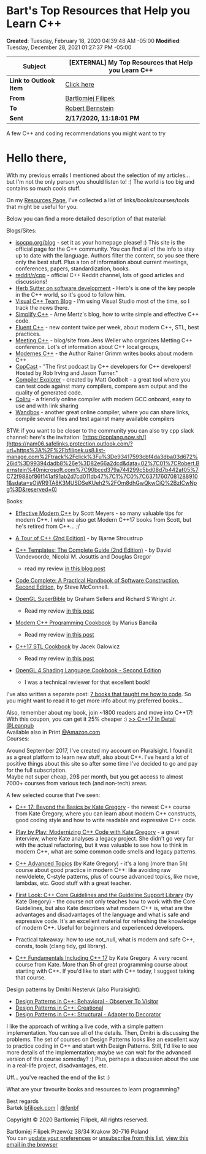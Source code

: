 # Bart's Top Resources that Help you Learn C++
**Created**: Tuesday, February 18, 2020 04:39:48 AM -05:00
**Modified**: Tuesday, December 28, 2021 01:27:37 PM -05:00

| **<span style="">Subject</span>** | **<span style="">[EXTERNAL] My Top Resources that Help you Learn C++</span>** |
| --- | --- |
| **<span style="">Link to Outlook Item</span>** | [Click here](https://outlook.office365.com/owa/?ItemID=AQMkADA2MTQzMwBhZC00MTc4LTQ3MzEtYWJlZi05ZGUyZmJkMzcwNDAARgAAA35cxpDas%2BpOg1tcKI8CM9gHAF75hbk3PkZMrYH4WKEmP8EAAANRAAAAGZPzYCp6eEWot0pzSt30VgACAMRoAQAAAA%3D%3D&amp;exvsurl=1&amp;viewmodel=ReadMessageItem) |
| **<span style="">From</span>** | [Bartlomiej Filipek](mailto:bartlomiej.filipek@bfilipek.com) |
| **<span style="">To</span>** | [Robert Bernstein](mailto:Robert.Bernstein@microsoft.com) |
| **<span style="">Sent</span>** | **<span style="">2/17/2020, 11:18:01 PM</span>** |

A few C++ and coding recommendations you might want to try

# Hello there,
  
With my previous emails I mentioned about the selection of my articles... but I'm not the only person you should listen to! :) The world is too big and contains so much cools stuff.  
   
On my [Resources Page](https://nam06.safelinks.protection.outlook.com/?url=https%3A%2F%2Fbfilipek.us8.list-manage.com%2Ftrack%2Fclick%3Fu%3De93417593cbf4da3dba03d672%26id%3D4f484c2ccf%26e%3D82e66a2dcd&data=02%7C01%7CRobert.Bernstein%40microsoft.com%7C90bccd379a744299c5bd08d7b442af05%7C72f988bf86f141af91ab2d7cd011db47%7C1%7C0%7C637176070812819140&sdata=BiRiyMwDscD%2F7cMV6gPQTgoNVo32ka1r%2BIwF97UPHAI%3D&reserved=0), I've collected a list of links/books/courses/tools that might be useful for you.

Below you can find a more detailed description of that material:
   
Blogs/Sites:

-   [isocpp.org/blog](https://nam06.safelinks.protection.outlook.com/?url=https%3A%2F%2Fbfilipek.us8.list-manage.com%2Ftrack%2Fclick%3Fu%3De93417593cbf4da3dba03d672%26id%3D953180e00d%26e%3D82e66a2dcd&data=02%7C01%7CRobert.Bernstein%40microsoft.com%7C90bccd379a744299c5bd08d7b442af05%7C72f988bf86f141af91ab2d7cd011db47%7C1%7C0%7C637176070812829135&sdata=l77bm9m439Eg1ZD7kjki1DtcQ3lYSjWFT90y7IEZQ00%3D&reserved=0) - set it as your homepage please! :) This site is the official page for the C++ community. You can find all of the info to stay up to date with the language. Authors filter the content, so you see there only the best stuff. Plus a ton of information about current meetings, conferences, papers, standardization, books.
-   [reddit/r/cpp](https://nam06.safelinks.protection.outlook.com/?url=https%3A%2F%2Fbfilipek.us8.list-manage.com%2Ftrack%2Fclick%3Fu%3De93417593cbf4da3dba03d672%26id%3D36ec03f0fd%26e%3D82e66a2dcd&data=02%7C01%7CRobert.Bernstein%40microsoft.com%7C90bccd379a744299c5bd08d7b442af05%7C72f988bf86f141af91ab2d7cd011db47%7C1%7C0%7C637176070812829135&sdata=rMrEZiQwdvhoBfoHGe28fNgK5YeARaQusbgIHVwp8H0%3D&reserved=0) - official C++ Reddit channel, lots of good articles and discussions!
-   [Herb Sutter on software development](https://nam06.safelinks.protection.outlook.com/?url=https%3A%2F%2Fbfilipek.us8.list-manage.com%2Ftrack%2Fclick%3Fu%3De93417593cbf4da3dba03d672%26id%3D8f5cbcab3a%26e%3D82e66a2dcd&data=02%7C01%7CRobert.Bernstein%40microsoft.com%7C90bccd379a744299c5bd08d7b442af05%7C72f988bf86f141af91ab2d7cd011db47%7C1%7C0%7C637176070812839130&sdata=%2FdNN3pb9jkL95gLLaz4eemVuhv3qaFrBsBX8FjfhLJw%3D&reserved=0) - Herb's is one of the key people in the C++ world, so it's good to follow him.
-   [Visual C++ Team Blog](https://nam06.safelinks.protection.outlook.com/?url=https%3A%2F%2Fbfilipek.us8.list-manage.com%2Ftrack%2Fclick%3Fu%3De93417593cbf4da3dba03d672%26id%3D7f22e6bb81%26e%3D82e66a2dcd&data=02%7C01%7CRobert.Bernstein%40microsoft.com%7C90bccd379a744299c5bd08d7b442af05%7C72f988bf86f141af91ab2d7cd011db47%7C1%7C0%7C637176070812839130&sdata=Rj4fpM1axsYr8hb%2FTtGsTmLdmch9SD79uM%2FG%2BnyRW4w%3D&reserved=0) - I'm using Visual Studio most of the time, so I track the news there.
-   [Simplify C++](https://nam06.safelinks.protection.outlook.com/?url=https%3A%2F%2Fbfilipek.us8.list-manage.com%2Ftrack%2Fclick%3Fu%3De93417593cbf4da3dba03d672%26id%3De442270941%26e%3D82e66a2dcd&data=02%7C01%7CRobert.Bernstein%40microsoft.com%7C90bccd379a744299c5bd08d7b442af05%7C72f988bf86f141af91ab2d7cd011db47%7C1%7C0%7C637176070812849123&sdata=6rsb4lAeqaqjGeLSXiIC12ThF9rWtjFvhr%2FDylRHAa4%3D&reserved=0) - Arne Mertz's blog, how to write simple and effective C++ code.
-   [Fluent C++](https://nam06.safelinks.protection.outlook.com/?url=https%3A%2F%2Fbfilipek.us8.list-manage.com%2Ftrack%2Fclick%3Fu%3De93417593cbf4da3dba03d672%26id%3Db9b6dc6e00%26e%3D82e66a2dcd&data=02%7C01%7CRobert.Bernstein%40microsoft.com%7C90bccd379a744299c5bd08d7b442af05%7C72f988bf86f141af91ab2d7cd011db47%7C1%7C0%7C637176070812849123&sdata=bvEemzso50JGyvyP2oUFyPdbje6rtfgfIGQKhFVFz3M%3D&reserved=0) - new content twice per week, about modern C++, STL, best practices.
-   [Meeting C++](https://nam06.safelinks.protection.outlook.com/?url=https%3A%2F%2Fbfilipek.us8.list-manage.com%2Ftrack%2Fclick%3Fu%3De93417593cbf4da3dba03d672%26id%3D335db517f8%26e%3D82e66a2dcd&data=02%7C01%7CRobert.Bernstein%40microsoft.com%7C90bccd379a744299c5bd08d7b442af05%7C72f988bf86f141af91ab2d7cd011db47%7C1%7C0%7C637176070812859119&sdata=FVNpHE35Y8N6Xve8BkKSpU8CCvjoRWW7V%2FtsYCGjakc%3D&reserved=0) - blog/site from Jens Weller who organizes Metting C++ conference. Lot's of information about C++ local groups,
-   [Modernes C++](https://nam06.safelinks.protection.outlook.com/?url=https%3A%2F%2Fbfilipek.us8.list-manage.com%2Ftrack%2Fclick%3Fu%3De93417593cbf4da3dba03d672%26id%3Dcdc2e46ba2%26e%3D82e66a2dcd&data=02%7C01%7CRobert.Bernstein%40microsoft.com%7C90bccd379a744299c5bd08d7b442af05%7C72f988bf86f141af91ab2d7cd011db47%7C1%7C0%7C637176070812859119&sdata=uSWK7bASyeSDSPDPoDHS7mulFlW%2BgX64ZOzpluOrI2E%3D&reserved=0) - the Author Rainer Grimm writes books about modern C++
-   [CppCast](https://nam06.safelinks.protection.outlook.com/?url=https%3A%2F%2Fbfilipek.us8.list-manage.com%2Ftrack%2Fclick%3Fu%3De93417593cbf4da3dba03d672%26id%3D69a555baec%26e%3D82e66a2dcd&data=02%7C01%7CRobert.Bernstein%40microsoft.com%7C90bccd379a744299c5bd08d7b442af05%7C72f988bf86f141af91ab2d7cd011db47%7C1%7C0%7C637176070812869112&sdata=TAiKN1aE33pU7iwpj96NdlM31CahZ85E4jmc61NXi1I%3D&reserved=0) - "The first podcast by C++ developers for C++ developers! Hosted by Rob Irving and Jason Turner."
-   [Compiler Explorer](https://nam06.safelinks.protection.outlook.com/?url=https%3A%2F%2Fbfilipek.us8.list-manage.com%2Ftrack%2Fclick%3Fu%3De93417593cbf4da3dba03d672%26id%3D095ccc6c0f%26e%3D82e66a2dcd&data=02%7C01%7CRobert.Bernstein%40microsoft.com%7C90bccd379a744299c5bd08d7b442af05%7C72f988bf86f141af91ab2d7cd011db47%7C1%7C0%7C637176070812869112&sdata=kRTlmDEMIzHjO%2F3fWQdQ7cF0Bp7OxNOFzWpAdb2Icls%3D&reserved=0) - created by Matt Godbolt - a great tool where you can test code against many compilers, compare asm output and the quality of generated code.
-   [Coliru](https://nam06.safelinks.protection.outlook.com/?url=https%3A%2F%2Fbfilipek.us8.list-manage.com%2Ftrack%2Fclick%3Fu%3De93417593cbf4da3dba03d672%26id%3Dfe0497fc1a%26e%3D82e66a2dcd&data=02%7C01%7CRobert.Bernstein%40microsoft.com%7C90bccd379a744299c5bd08d7b442af05%7C72f988bf86f141af91ab2d7cd011db47%7C1%7C0%7C637176070812879108&sdata=wDNoMXL3zVhz4ppIKDh5jv5ze1ZGxmBFtxWr%2BX%2BMmWw%3D&reserved=0) - a friendly online compiler with modern GCC onboard, easy to use and with link sharing
-   [Wandbox](https://nam06.safelinks.protection.outlook.com/?url=https%3A%2F%2Fbfilipek.us8.list-manage.com%2Ftrack%2Fclick%3Fu%3De93417593cbf4da3dba03d672%26id%3Dffd6040cd4%26e%3D82e66a2dcd&data=02%7C01%7CRobert.Bernstein%40microsoft.com%7C90bccd379a744299c5bd08d7b442af05%7C72f988bf86f141af91ab2d7cd011db47%7C1%7C0%7C637176070812879108&sdata=5fA1dM3YednNEVOg29L0SwnwNf1%2BH6rmBRrsclXbhkU%3D&reserved=0) - another great online compiler, where you can share links, compile several files and test against many available compilers

BTW: if you want to be closer to the community you can also try cpp slack channel: here's the invitation: [https://cpplang.now.sh/](https://nam06.safelinks.protection.outlook.com/?url=https%3A%2F%2Fbfilipek.us8.list-manage.com%2Ftrack%2Fclick%3Fu%3De93417593cbf4da3dba03d672%26id%3D99394dadb8%26e%3D82e66a2dcd&data=02%7C01%7CRobert.Bernstein%40microsoft.com%7C90bccd379a744299c5bd08d7b442af05%7C72f988bf86f141af91ab2d7cd011db47%7C1%7C0%7C637176070812889101&sdata=sOWR9TA8K3MUSDSeKUeh2%2FOm8dhGwQkwCjQ%2BzICwNpg%3D&reserved=0)

Books:

-   [Effective Modern C++](https://nam06.safelinks.protection.outlook.com/?url=https%3A%2F%2Fbfilipek.us8.list-manage.com%2Ftrack%2Fclick%3Fu%3De93417593cbf4da3dba03d672%26id%3Dcd3cffa42a%26e%3D82e66a2dcd&data=02%7C01%7CRobert.Bernstein%40microsoft.com%7C90bccd379a744299c5bd08d7b442af05%7C72f988bf86f141af91ab2d7cd011db47%7C1%7C0%7C637176070812889101&sdata=CASeFIm2UNUwgGIH5z2bO%2FdyMHqsGUSzmqT0cjp%2BByg%3D&reserved=0) by Scott Meyers - so many valuable tips for modern C++. I wish we also get Modern C++17 books from Scott, but he's retired from C++... ;/
-   [A Tour of C++ (2nd Edition)](https://nam06.safelinks.protection.outlook.com/?url=https%3A%2F%2Fbfilipek.us8.list-manage.com%2Ftrack%2Fclick%3Fu%3De93417593cbf4da3dba03d672%26id%3Dce9be97d95%26e%3D82e66a2dcd&data=02%7C01%7CRobert.Bernstein%40microsoft.com%7C90bccd379a744299c5bd08d7b442af05%7C72f988bf86f141af91ab2d7cd011db47%7C1%7C0%7C637176070812889101&sdata=M2IsZgQVky6JKcHsVeN5IHpIQ0QlKiQMXe4mId99Sls%3D&reserved=0) - by Bjarne Stroustrup
-   [C++ Templates: The Complete Guide (2nd Edition)](https://nam06.safelinks.protection.outlook.com/?url=https%3A%2F%2Fbfilipek.us8.list-manage.com%2Ftrack%2Fclick%3Fu%3De93417593cbf4da3dba03d672%26id%3D2295497aae%26e%3D82e66a2dcd&data=02%7C01%7CRobert.Bernstein%40microsoft.com%7C90bccd379a744299c5bd08d7b442af05%7C72f988bf86f141af91ab2d7cd011db47%7C1%7C0%7C637176070812899098&sdata=ZDbQxhnbUnMyxB4sr%2FGd7HxSE0tNDGByz4hvfDHNJoU%3D&reserved=0) - by David Vandevoorde, Nicolai M. Josuttis and Douglas Gregor

    -   read my review [in this blog post](https://nam06.safelinks.protection.outlook.com/?url=https%3A%2F%2Fbfilipek.us8.list-manage.com%2Ftrack%2Fclick%3Fu%3De93417593cbf4da3dba03d672%26id%3D7876b75dd3%26e%3D82e66a2dcd&data=02%7C01%7CRobert.Bernstein%40microsoft.com%7C90bccd379a744299c5bd08d7b442af05%7C72f988bf86f141af91ab2d7cd011db47%7C1%7C0%7C637176070812899098&sdata=S9UtDpi318RPNuUtgtAyl0W3pogN8i3XYQchcCK2HT0%3D&reserved=0)

-   [Code Complete: A Practical Handbook of Software Construction, Second Edition](https://nam06.safelinks.protection.outlook.com/?url=https%3A%2F%2Fbfilipek.us8.list-manage.com%2Ftrack%2Fclick%3Fu%3De93417593cbf4da3dba03d672%26id%3Dc4668cbcbf%26e%3D82e66a2dcd&data=02%7C01%7CRobert.Bernstein%40microsoft.com%7C90bccd379a744299c5bd08d7b442af05%7C72f988bf86f141af91ab2d7cd011db47%7C1%7C0%7C637176070812909091&sdata=t%2F1fe4bkx3KtAtXE%2FxWs8C6LcgHlDz71b1YzQIouI%2Fc%3D&reserved=0), by Steve McConnell.
-   [OpenGL SuperBible](https://nam06.safelinks.protection.outlook.com/?url=https%3A%2F%2Fbfilipek.us8.list-manage.com%2Ftrack%2Fclick%3Fu%3De93417593cbf4da3dba03d672%26id%3D6bb4fc16f0%26e%3D82e66a2dcd&data=02%7C01%7CRobert.Bernstein%40microsoft.com%7C90bccd379a744299c5bd08d7b442af05%7C72f988bf86f141af91ab2d7cd011db47%7C1%7C0%7C637176070812909091&sdata=hdI9q2sT0FvTx3ayrkAOexdsoPrsH8zS0i%2BdoUdfWrg%3D&reserved=0) by Graham Sellers and Richard S Wright Jr.

    -   Read my review [in this post](https://nam06.safelinks.protection.outlook.com/?url=https%3A%2F%2Fbfilipek.us8.list-manage.com%2Ftrack%2Fclick%3Fu%3De93417593cbf4da3dba03d672%26id%3Df03fc80846%26e%3D82e66a2dcd&data=02%7C01%7CRobert.Bernstein%40microsoft.com%7C90bccd379a744299c5bd08d7b442af05%7C72f988bf86f141af91ab2d7cd011db47%7C1%7C0%7C637176070812919084&sdata=UHINu4XOOaPFNSxeXYFi50W3Vm0MrY9dKeKHgDZJFlw%3D&reserved=0)

-   [Modern C++ Programming Cookbook](https://nam06.safelinks.protection.outlook.com/?url=https%3A%2F%2Fbfilipek.us8.list-manage.com%2Ftrack%2Fclick%3Fu%3De93417593cbf4da3dba03d672%26id%3D02de98b61f%26e%3D82e66a2dcd&data=02%7C01%7CRobert.Bernstein%40microsoft.com%7C90bccd379a744299c5bd08d7b442af05%7C72f988bf86f141af91ab2d7cd011db47%7C1%7C0%7C637176070812919084&sdata=POQM2BwQiynXNtSL2hBsg3CBx0VcdBHr32kzV1dPDBk%3D&reserved=0) by Marius Bancila

    -   Read my review [in this post](https://nam06.safelinks.protection.outlook.com/?url=https%3A%2F%2Fbfilipek.us8.list-manage.com%2Ftrack%2Fclick%3Fu%3De93417593cbf4da3dba03d672%26id%3Db643f2433e%26e%3D82e66a2dcd&data=02%7C01%7CRobert.Bernstein%40microsoft.com%7C90bccd379a744299c5bd08d7b442af05%7C72f988bf86f141af91ab2d7cd011db47%7C1%7C0%7C637176070812929078&sdata=V3at4Tnra1zQfRpSvP7fLphmxyrFGO4bQIpcdlpp61w%3D&reserved=0)

-   [C++17 STL Cookbook](https://nam06.safelinks.protection.outlook.com/?url=https%3A%2F%2Fbfilipek.us8.list-manage.com%2Ftrack%2Fclick%3Fu%3De93417593cbf4da3dba03d672%26id%3D59fdbe60a4%26e%3D82e66a2dcd&data=02%7C01%7CRobert.Bernstein%40microsoft.com%7C90bccd379a744299c5bd08d7b442af05%7C72f988bf86f141af91ab2d7cd011db47%7C1%7C0%7C637176070812929078&sdata=oe%2BsKwXI6Q0eK196WDWTIRBmPomSMsXfB5NyIJ7WibM%3D&reserved=0) by Jacek Galowicz

    -   Read my review [in this post](https://nam06.safelinks.protection.outlook.com/?url=https%3A%2F%2Fbfilipek.us8.list-manage.com%2Ftrack%2Fclick%3Fu%3De93417593cbf4da3dba03d672%26id%3Da23e9f6997%26e%3D82e66a2dcd&data=02%7C01%7CRobert.Bernstein%40microsoft.com%7C90bccd379a744299c5bd08d7b442af05%7C72f988bf86f141af91ab2d7cd011db47%7C1%7C0%7C637176070812939072&sdata=lIrnaWPeBJPkVFGsSyBL%2F%2FmPg2nYo6Ma6gpCE4rkGpQ%3D&reserved=0)

-   [OpenGL 4 Shading Language Cookbook - Second Edition](https://nam06.safelinks.protection.outlook.com/?url=https%3A%2F%2Fbfilipek.us8.list-manage.com%2Ftrack%2Fclick%3Fu%3De93417593cbf4da3dba03d672%26id%3Db13ae309fe%26e%3D82e66a2dcd&data=02%7C01%7CRobert.Bernstein%40microsoft.com%7C90bccd379a744299c5bd08d7b442af05%7C72f988bf86f141af91ab2d7cd011db47%7C1%7C0%7C637176070812939072&sdata=bZbN%2BSIyZKaxdz9Pg6JPT4fwug9J7WyOz5XMJiQX%2BLQ%3D&reserved=0)

    -   I was a technical reviewer for that excellent book!

I've also written a separate post: [7 books that taught me how to code](https://nam06.safelinks.protection.outlook.com/?url=https%3A%2F%2Fbfilipek.us8.list-manage.com%2Ftrack%2Fclick%3Fu%3De93417593cbf4da3dba03d672%26id%3Db1e1904021%26e%3D82e66a2dcd&data=02%7C01%7CRobert.Bernstein%40microsoft.com%7C90bccd379a744299c5bd08d7b442af05%7C72f988bf86f141af91ab2d7cd011db47%7C1%7C0%7C637176070812949067&sdata=ysziFxKPaAb%2Btj8YGTFJfaBqcHggN5Jc5sZDXwcfvQ4%3D&reserved=0). So you might want to read it to get more info about my preferred books...

Also, remember about my book, join ~1800 readers and move into C++17!  
 With this coupon, you can get it 25% cheaper :) [>> C++17 In Detail @Leanpub  
](https://nam06.safelinks.protection.outlook.com/?url=https%3A%2F%2Fbfilipek.us8.list-manage.com%2Ftrack%2Fclick%3Fu%3De93417593cbf4da3dba03d672%26id%3Ddc4c37bc80%26e%3D82e66a2dcd&data=02%7C01%7CRobert.Bernstein%40microsoft.com%7C90bccd379a744299c5bd08d7b442af05%7C72f988bf86f141af91ab2d7cd011db47%7C1%7C0%7C637176070812949067&sdata=CJ4YSzbf2aPi6Mqm9Pej1%2Bd3OCntt%2FYKCn61RJvZoNI%3D&reserved=0) Available also in Print [@Amazon.com  
](https://nam06.safelinks.protection.outlook.com/?url=https%3A%2F%2Fbfilipek.us8.list-manage.com%2Ftrack%2Fclick%3Fu%3De93417593cbf4da3dba03d672%26id%3D6bf57b36b8%26e%3D82e66a2dcd&data=02%7C01%7CRobert.Bernstein%40microsoft.com%7C90bccd379a744299c5bd08d7b442af05%7C72f988bf86f141af91ab2d7cd011db47%7C1%7C0%7C637176070812959062&sdata=F9VB6Z8v4SBoyxn1s6mp%2BrHFP%2FJceUh4rHl%2FijvJSiY%3D&reserved=0) Courses:  
   
Around September 2017, I've created my account on Pluralsight. I found it as a great platform to learn new stuff, also about C++. I've heard a lot of positive things about this site so after some time I've decided to go and pay for the full subscription.  
 Maybe not super cheap, 29$ per month, but you get access to almost 7000+ courses from various tech (and non-tech) areas.  
   
A few selected course that I've seen:

-   [C++ 17: Beyond the Basics by Kate Gregory](https://nam06.safelinks.protection.outlook.com/?url=https%3A%2F%2Fbfilipek.us8.list-manage.com%2Ftrack%2Fclick%3Fu%3De93417593cbf4da3dba03d672%26id%3Db55b815673%26e%3D82e66a2dcd&data=02%7C01%7CRobert.Bernstein%40microsoft.com%7C90bccd379a744299c5bd08d7b442af05%7C72f988bf86f141af91ab2d7cd011db47%7C1%7C0%7C637176070812959062&sdata=kuIIlWtLrIT2Pra%2F08n%2B73jGols8dS%2FR1namjdV33gI%3D&reserved=0) - the newest C++ course from Kate Gregory, where you can learn about modern C++ constructs, good coding style and how to write readable and expressive C++ code.
-   [Play by Play: Modernizing C++ Code with Kate Gregory](https://nam06.safelinks.protection.outlook.com/?url=https%3A%2F%2Fbfilipek.us8.list-manage.com%2Ftrack%2Fclick%3Fu%3De93417593cbf4da3dba03d672%26id%3D5b824c14c8%26e%3D82e66a2dcd&data=02%7C01%7CRobert.Bernstein%40microsoft.com%7C90bccd379a744299c5bd08d7b442af05%7C72f988bf86f141af91ab2d7cd011db47%7C1%7C0%7C637176070812969055&sdata=JBq2hGrly%2BjerU82TyXxnTPlJ%2FvA67SVsdrRSZYizVA%3D&reserved=0) - a great interview, where Kate analyses a legacy project. She didn't go very far with the actual refactoring, but it was valuable to see how to think in modern C++, what are some common code smells and legacy patterns.
-   [C++ Advanced Topics](https://nam06.safelinks.protection.outlook.com/?url=https%3A%2F%2Fbfilipek.us8.list-manage.com%2Ftrack%2Fclick%3Fu%3De93417593cbf4da3dba03d672%26id%3D7f7c400b30%26e%3D82e66a2dcd&data=02%7C01%7CRobert.Bernstein%40microsoft.com%7C90bccd379a744299c5bd08d7b442af05%7C72f988bf86f141af91ab2d7cd011db47%7C1%7C0%7C637176070812969055&sdata=WetC%2Fu3%2BFJm7smWZKojnRQgFvplBZsJmswbO%2BFon8oU%3D&reserved=0) (by Kate Gregory) - it's a long (more than 5h) course about good practice in modern C++: like avoiding raw new/delete, C-style patterns, plus of course advanced topics, like move, lambdas, etc. Good stuff with a great teacher.
-   [First Look: C++ Core Guidelines and the Guideline Support Library](https://nam06.safelinks.protection.outlook.com/?url=https%3A%2F%2Fbfilipek.us8.list-manage.com%2Ftrack%2Fclick%3Fu%3De93417593cbf4da3dba03d672%26id%3D9e8e487726%26e%3D82e66a2dcd&data=02%7C01%7CRobert.Bernstein%40microsoft.com%7C90bccd379a744299c5bd08d7b442af05%7C72f988bf86f141af91ab2d7cd011db47%7C1%7C0%7C637176070812979049&sdata=cvC3ZKLq7%2BR4cAPWf97X%2FFwK3PacbR7b%2BHJueN93QRU%3D&reserved=0) (by Kate Gregory) - the course not only teaches how to work with the Core Guidelines, but also Kate describes what modern C++ is, what are the advantages and disadvantages of the language and what is safe and expressive code. It's an excellent material for refreshing the knowledge of modern C++. Useful for beginners and experienced developers.

-   Practical takeaway: how to use not_null, what is modern and safe C++, consts, tools (clang tidy, gsl library).

-   [C++ Fundamentals Including C++ 17](https://nam06.safelinks.protection.outlook.com/?url=https%3A%2F%2Fbfilipek.us8.list-manage.com%2Ftrack%2Fclick%3Fu%3De93417593cbf4da3dba03d672%26id%3De5130f43c9%26e%3D82e66a2dcd&data=02%7C01%7CRobert.Bernstein%40microsoft.com%7C90bccd379a744299c5bd08d7b442af05%7C72f988bf86f141af91ab2d7cd011db47%7C1%7C0%7C637176070812979049&sdata=9vRAXiFBFXH%2FcMCfzosmjEVJBGwJrX%2F9IfNcO4qY8Js%3D&reserved=0) by Kate Gregory  A very recent course from Kate. More than 5h of great programming course about starting with C++. If you'd like to start with C++ today, I suggest taking that course.

Design patterns by Dmitri Nesteruk (also Pluralsight):

-   [Design Patterns in C++: Behavioral - Observer To Visitor](https://nam06.safelinks.protection.outlook.com/?url=https%3A%2F%2Fbfilipek.us8.list-manage.com%2Ftrack%2Fclick%3Fu%3De93417593cbf4da3dba03d672%26id%3Db86f45e98c%26e%3D82e66a2dcd&data=02%7C01%7CRobert.Bernstein%40microsoft.com%7C90bccd379a744299c5bd08d7b442af05%7C72f988bf86f141af91ab2d7cd011db47%7C1%7C0%7C637176070812979049&sdata=hbVjXOky4%2FAQXYR9b6vE%2BLrnpwGGZMhIapkBCy1l5l8%3D&reserved=0)
-   [Design Patterns in C++: Creational](https://nam06.safelinks.protection.outlook.com/?url=https%3A%2F%2Fbfilipek.us8.list-manage.com%2Ftrack%2Fclick%3Fu%3De93417593cbf4da3dba03d672%26id%3De3daf4a372%26e%3D82e66a2dcd&data=02%7C01%7CRobert.Bernstein%40microsoft.com%7C90bccd379a744299c5bd08d7b442af05%7C72f988bf86f141af91ab2d7cd011db47%7C1%7C0%7C637176070812989045&sdata=zESspifjzHu5oEu8EBfYQtC1wdp0gqOEMqWQjA4cjTs%3D&reserved=0)
-   [Design Patterns in C++: Structural - Adapter to Decorator](https://nam06.safelinks.protection.outlook.com/?url=https%3A%2F%2Fbfilipek.us8.list-manage.com%2Ftrack%2Fclick%3Fu%3De93417593cbf4da3dba03d672%26id%3D7294057bbd%26e%3D82e66a2dcd&data=02%7C01%7CRobert.Bernstein%40microsoft.com%7C90bccd379a744299c5bd08d7b442af05%7C72f988bf86f141af91ab2d7cd011db47%7C1%7C0%7C637176070812989045&sdata=jKOW9mJVyH%2B%2BALD1EGZu2IZRIxzsuvFpOshfiYJ6F4c%3D&reserved=0)

I like the approach of writing a live code, with a simple pattern implementation. You can see all of the details. Then, Dmitri is discussing the problems. The set of courses on Design Patterns looks like an excellent way to practice coding in C++ and start with Design Patterns. Still, I'd like to see more details of the implementation; maybe we can wait for the advanced version of this course someday? :) Plus, perhaps a discussion about the use in a real-life project, disadvantages, etc.

Uff... you've reached the end of the list :)  
   
What are your favourite books and resources to learn programming?  
   
Best regards  
 Bartek [bfilipek.com](https://nam06.safelinks.protection.outlook.com/?url=https%3A%2F%2Fbfilipek.us8.list-manage.com%2Ftrack%2Fclick%3Fu%3De93417593cbf4da3dba03d672%26id%3Debd06354dc%26e%3D82e66a2dcd&data=02%7C01%7CRobert.Bernstein%40microsoft.com%7C90bccd379a744299c5bd08d7b442af05%7C72f988bf86f141af91ab2d7cd011db47%7C1%7C0%7C637176070812999039&sdata=Y5x2%2F2B2YORTMH1RyQX2GOcXc3AHRVx1fKoFzll99bE%3D&reserved=0) | [@fenbf](https://nam06.safelinks.protection.outlook.com/?url=https%3A%2F%2Fbfilipek.us8.list-manage.com%2Ftrack%2Fclick%3Fu%3De93417593cbf4da3dba03d672%26id%3Df71fa749cc%26e%3D82e66a2dcd&data=02%7C01%7CRobert.Bernstein%40microsoft.com%7C90bccd379a744299c5bd08d7b442af05%7C72f988bf86f141af91ab2d7cd011db47%7C1%7C0%7C637176070812999039&sdata=meqSKuL0aSTu2lnRT%2B0YTevhM8XQovkfDORFQ%2BlNQU8%3D&reserved=0)

Copyright © 2020 Bartlomiej Filipek, All rights reserved.  
   
Bartlomiej Filipek Przewóz 38/34 Krakow 30-716 Poland  
You can [update your preferences](https://nam06.safelinks.protection.outlook.com/?url=https%3A%2F%2Fbfilipek.us8.list-manage.com%2Fprofile%3Fu%3De93417593cbf4da3dba03d672%26id%3D2f3084dda3%26e%3D82e66a2dcd&data=02%7C01%7CRobert.Bernstein%40microsoft.com%7C90bccd379a744299c5bd08d7b442af05%7C72f988bf86f141af91ab2d7cd011db47%7C1%7C0%7C637176070813009032&sdata=fioyWtP55IYt9TUGSKNa6DC66Uf2CqQOEANCHY63%2FuU%3D&reserved=0) or [unsubscribe from this list](https://nam06.safelinks.protection.outlook.com/?url=https%3A%2F%2Fbfilipek.us8.list-manage.com%2Funsubscribe%3Fu%3De93417593cbf4da3dba03d672%26id%3D2f3084dda3%26e%3D82e66a2dcd%26c%3D57cae2a8a9&data=02%7C01%7CRobert.Bernstein%40microsoft.com%7C90bccd379a744299c5bd08d7b442af05%7C72f988bf86f141af91ab2d7cd011db47%7C1%7C0%7C637176070813009032&sdata=EOlMUzp76I6PYQPq%2F0qQh%2FolC1rl%2BJxgO3Vzn0pn0wI%3D&reserved=0), [v](https://nam06.safelinks.protection.outlook.com/?url=https%3A%2F%2Fus8.campaign-archive.com%2F%3Fu%3De93417593cbf4da3dba03d672%26id%3D57cae2a8a9%26e%3D82e66a2dcd&data=02%7C01%7CRobert.Bernstein%40microsoft.com%7C90bccd379a744299c5bd08d7b442af05%7C72f988bf86f141af91ab2d7cd011db47%7C1%7C0%7C637176070813019027&sdata=LpnAy1IhhsDJZDq7ELLYd78cCAbmd%2BMABZtL5pUSTH4%3D&reserved=0)[iew this email in the browser  
](https://nam06.safelinks.protection.outlook.com/?url=https%3A%2F%2Fus8.campaign-archive.com%2F%3Fu%3De93417593cbf4da3dba03d672%26id%3D57cae2a8a9%26e%3D82e66a2dcd&data=02%7C01%7CRobert.Bernstein%40microsoft.com%7C90bccd379a744299c5bd08d7b442af05%7C72f988bf86f141af91ab2d7cd011db47%7C1%7C0%7C637176070813019027&sdata=LpnAy1IhhsDJZDq7ELLYd78cCAbmd%2BMABZtL5pUSTH4%3D&reserved=0) 
![](data:image/png;base64,iVBORw0KGgoAAAANSUhEUgAAAAEAAAABAQAAAAA3bvkkAAAAAmJLR0QAAd2KE6QAAAAMY21QUEpDbXAwNzEyAAAAB09tt6UAAAAKSURBVBjTY2gAAACCAIGnAboQAAAAAElFTkSuQmCC)